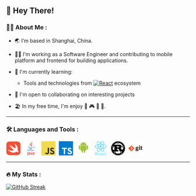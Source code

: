 
## :wave: Hey There! 

### 👨‍💻 About Me :

- :earth_asia: I’m based in Shanghai, China.

- :construction_worker_man: I’m working as a Software Engineer and contributing to mobile platform and frontend for building applications. 

- :brain: I'm currently learning:
  - Tools and technologies from <a href="#"><img alt="React" src="https://img.shields.io/badge/React-20232a.svg?logo=react&logoColor=%2361DAFB"></a> ecosystem

- :handshake: I'm open to collaborating on interesting projects

- :beach_umbrella: In my free time, I'm enjoy :book: :video_game:  :badminton: :musical_note:.

---

### 🛠️ Languages and Tools :

<div>
  <img src="https://github.com/devicons/devicon/blob/master/icons/swift/swift-original.svg" title="Swift" alt="Swift" width="40" height="40"/>&nbsp;
  <img src="https://github.com/devicons/devicon/blob/master/icons/java/java-original-wordmark.svg" title="Java" alt="Java" width="40" height="40"/>&nbsp;
  <img src="https://github.com/devicons/devicon/blob/master/icons/javascript/javascript-original.svg" title="JavaScript" alt="JavaScript" width="40" height="40"/>&nbsp;
  <img src="https://github.com/devicons/devicon/blob/master/icons/typescript/typescript-original.svg" title="TypeScript" alt="TypeScript" width="40" height="40"/>&nbsp;
  <img src="https://github.com/devicons/devicon/blob/master/icons/android/android-original-wordmark.svg" title="Android" alt="Android" width="40" height="40"/>&nbsp;
  <img src="https://github.com/devicons/devicon/blob/master/icons/react/react-original-wordmark.svg" title="React" alt="React" width="40" height="40"/>&nbsp;
  <img src="https://github.com/devicons/devicon/blob/master/icons/rust/rust-plain.svg" title="Rust" **alt="Rust" width="40" height="40"/>&nbsp;
  <img src="https://github.com/devicons/devicon/blob/master/icons/git/git-original-wordmark.svg" title="Git" **alt="Git" width="40" height="40"/>
</div>


---

### 🔥 My Stats :

[![GitHub Streak](https://streak-stats.demolab.com?user=phlpsong&theme=solarized-dark&card_width=400)](https://git.io/streak-stats)

<!-- [![Top Langs](https://github-readme-stats.vercel.app/api/top-langs/?username=phlpsong)](https://github.com/anuraghazra/github-readme-stats&hide=TeX&layout=compact)  --!>
